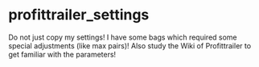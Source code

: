 # profittrailer_settings

Do not just copy my settings! I have some bags which required some special adjustments (like max pairs)! Also study the Wiki of Profittrailer to get familiar with the parameters!
